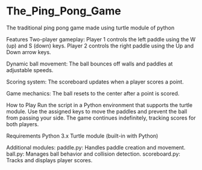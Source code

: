 # The_Ping_Pong_Game
The traditional ping pong game made using turtle module of python

Features
Two-player gameplay:
  Player 1 controls the left paddle using the W (up) and S (down) keys.
  Player 2 controls the right paddle using the Up and Down arrow keys.

Dynamic ball movement:
  The ball bounces off walls and paddles at adjustable speeds.

Scoring system:
  The scoreboard updates when a player scores a point.

Game mechanics:
  The ball resets to the center after a point is scored.

How to Play
  Run the script in a Python environment that supports the turtle module.
  Use the assigned keys to move the paddles and prevent the ball from passing your side.
  The game continues indefinitely, tracking scores for both players.

Requirements
  Python 3.x
  Turtle module (built-in with Python)

Additional modules:
  paddle.py: Handles paddle creation and movement.
  ball.py: Manages ball behavior and collision detection.
  scoreboard.py: Tracks and displays player scores.
